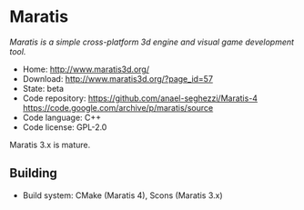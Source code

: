 # Maratis

_Maratis is a simple cross-platform 3d engine and visual game development tool._

- Home: http://www.maratis3d.org/
- Download: http://www.maratis3d.org/?page_id=57
- State: beta
- Code repository: https://github.com/anael-seghezzi/Maratis-4 https://code.google.com/archive/p/maratis/source
- Code language: C++
- Code license: GPL-2.0

Maratis 3.x is mature.

## Building

- Build system: CMake (Maratis 4), Scons (Maratis 3.x)
